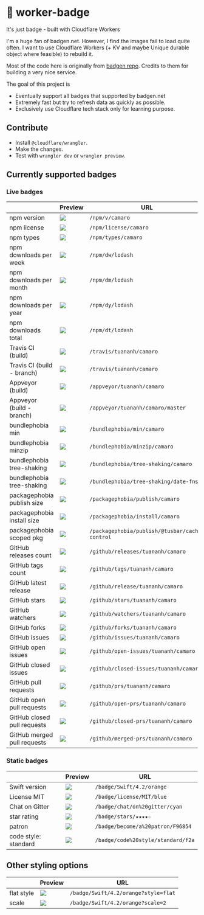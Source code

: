 # 🚥 worker-badge

It's just badge - built with Cloudflare Workers

I'm a huge fan of badgen.net. However, I find the images fail to load quite often. I want to use Cloudflare Workers (+ KV and maybe Unique durable object where feasible) to rebuild it.

Most of the code here is originally from [badgen repo](https://github.com/badgen/badgen.net). Credits to them for building a very nice service.

The goal of this project is

- Eventually support all badges that supported by badgen.net
- Extremely fast but try to refresh data as quickly as possible.
- Exclusively use Cloudflare tech stack only for learning purpose.

## Contribute

- Install `@cloudflare/wrangler`.
- Make the changes.
- Test with `wrangler dev` or `wrangler preview`.

## Currently supported badges

### Live badges

|                             | Preview                                                                            | URL                                            |
| --------------------------- | ---------------------------------------------------------------------------------- | ---------------------------------------------- |
| npm version                 | ![](https://badge-staging.tuananh.net/npm/v/camaro)                                | `/npm/v/camaro`                                |
| npm license                 | ![](https://badge-staging.tuananh.net/npm/license/camaro)                          | `/npm/license/camaro`                          |
| npm types                   | ![](https://badge-staging.tuananh.net/npm/types/camaro)                            | `/npm/types/camaro`                            |
| npm downloads per week      | ![](https://badge-staging.tuananh.net/npm/dw/lodash)                               | `/npm/dw/lodash`                               |
| npm downloads per month     | ![](https://badge-staging.tuananh.net/npm/dm/lodash)                               | `/npm/dm/lodash`                               |
| npm downloads per year      | ![](https://badge-staging.tuananh.net/npm/dy/lodash)                               | `/npm/dy/lodash`                               |
| npm downloads total         | ![](https://badge-staging.tuananh.net/npm/dt/lodash)                               | `/npm/dt/lodash`                               |
| Travis CI (build)           | ![](https://badge-staging.tuananh.net/travis/tuananh/camaro)                       | `/travis/tuananh/camaro`                       |
| Travis CI (build - branch)  | ![](https://badge-staging.tuananh.net/travis/tuananh/camaro/master)                | `/travis/tuananh/camaro`                       |
| Appveyor (build)            | ![](https://badge-staging.tuananh.net/appveyor/tuananh/camaro)                     | `/appveyor/tuananh/camaro`                     |
| Appveyor (build - branch)   | ![](https://badge-staging.tuananh.net/appveyor/tuananh/camaro/master)              | `/appveyor/tuananh/camaro/master`              |
| bundlephobia min            | ![](https://badge-staging.tuananh.net/bundlephobia/min/camaro)                     | `/bundlephobia/min/camaro`                     |
| bundlephobia minzip         | ![](https://badge-staging.tuananh.net/bundlephobia/minzip/camaro)                  | `/bundlephobia/minzip/camaro`                  |
| bundlephobia tree-shaking   | ![](https://badge-staging.tuananh.net/bundlephobia/tree-shaking/camaro)            | `/bundlephobia/tree-shaking/camaro`            |
| bundlephobia tree-shaking   | ![](https://badge-staging.tuananh.net/bundlephobia/tree-shaking/date-fns)          | `/bundlephobia/tree-shaking/date-fns`          |
| packagephobia publish size  | ![](https://badge-staging.tuananh.net/packagephobia/publish/camaro)                | `/packagephobia/publish/camaro`                |
| packagephobia install size  | ![](https://badge-staging.tuananh.net/packagephobia/install/camaro)                | `/packagephobia/install/camaro`                |
| packagephobia scoped pkg    | ![](https://badge-staging.tuananh.net/packagephobia/publish/@tusbar/cache-control) | `/packagephobia/publish/@tusbar/cache-control` |
| GitHub releases count       | ![](https://badge-staging.tuananh.net/github/releases/tuananh/camaro)              | `/github/releases/tuananh/camaro`              |
| GitHub tags count           | ![](https://badge-staging.tuananh.net/github/tags/tuananh/camaro)                  | `/github/tags/tuananh/camaro`                  |
| GitHub latest release       | ![](https://badge-staging.tuananh.net/github/release/tuananh/camaro)               | `/github/release/tuananh/camaro`               |
| GitHub stars                | ![](https://badge-staging.tuananh.net/github/stars/tuananh/camaro)                 | `/github/stars/tuananh/camaro`                 |
| GitHub watchers             | ![](https://badge-staging.tuananh.net/github/watchers/tuananh/camaro)              | `/github/watchers/tuananh/camaro`              |
| GitHub forks                | ![](https://badge-staging.tuananh.net/github/forks/tuananh/camaro)                 | `/github/forks/tuananh/camaro`                 |
| GitHub issues               | ![](https://badge-staging.tuananh.net/github/issues/tuananh/camaro)                | `/github/issues/tuananh/camaro`                |
| GitHub open issues          | ![](https://badge-staging.tuananh.net/github/open-issues/tuananh/camaro)           | `/github/open-issues/tuananh/camaro`           |
| GitHub closed issues        | ![](https://badge-staging.tuananh.net/github/closed-issues/tuananh/camaro)         | `/github/closed-issues/tuananh/camaro`         |
| GitHub pull requests        | ![](https://badge-staging.tuananh.net/github/prs/tuananh/camaro)                   | `/github/prs/tuananh/camaro`                   |
| GitHub open pull requests   | ![](https://badge-staging.tuananh.net/github/open-prs/tuananh/camaro)              | `/github/open-prs/tuananh/camaro`              |
| GitHub closed pull requests | ![](https://badge-staging.tuananh.net/github/closed-prs/tuananh/camaro)            | `/github/closed-prs/tuananh/camaro`            |
| GitHub merged pull requests | ![](https://badge-staging.tuananh.net/github/merged-prs/tuananh/camaro)            | `/github/merged-prs/tuananh/camaro`            |

### Static badges

|                      | Preview                                                                | URL                                |
| -------------------- | ---------------------------------------------------------------------- | ---------------------------------- |
| Swift version        | ![](https://badge-staging.tuananh.net/badge/Swift/4.2/orange)          | `/badge/Swift/4.2/orange`          |
| License MIT          | ![](https://badge-staging.tuananh.net/badge/license/MIT/blue)          | `/badge/license/MIT/blue`          |
| Chat on Gitter       | ![](https://badge-staging.tuananh.net/badge/chat/on%20gitter/cyan)     | `/badge/chat/on%20gitter/cyan`     |
| star rating          | ![](https://badge-staging.tuananh.net/badge/stars/★★★★☆)               | `/badge/stars/★★★★☆`               |
| patron               | ![](https://badge-staging.tuananh.net/badge/become/a%20patron/F96854)  | `/badge/become/a%20patron/F96854`  |
| code style: standard | ![](https://badge-staging.tuananh.net/badge/code%20style/standard/f2a) | `/badge/code%20style/standard/f2a` |

## Other styling options

|            | Preview                                                                  | URL                                  |
| ---------- | ------------------------------------------------------------------------ | ------------------------------------ |
| flat style | ![](https://badge-staging.tuananh.net/badge/Swift/4.2/orange?style=flat) | `/badge/Swift/4.2/orange?style=flat` |
| scale      | ![](https://badge-staging.tuananh.net/badge/Swift/4.2/orange?scale=2)    | `/badge/Swift/4.2/orange?scale=2`    |
